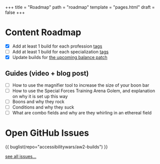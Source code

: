 +++
title = "Roadmap"
path = "roadmap"
template = "pages.html"
draft = false
+++

# Content Roadmap

- [x] Add at least 1 build for each profession [tags](https://aw2.help/tags/)
- [ ] Add at least 1 build for each specialization [tags](https://aw2.help/tags/)
- [x] Update builds for [the upcoming balance patch](https://wiki.guildwars2.com/wiki/Upcoming_changes_and_features/2024-03-19_Game_update_preview)

## Guides (video + blog post)

- [ ] How to use the magnifier tool to increase the size of your boon bar
- [ ] How to use the Special Forces Training Arena Golem, and explanation on why it is set up this way
- [ ] Boons and why they rock
- [ ] Conditions and why they suck
- [ ] What are combo fields and why are they whirling in an ethereal field

# Open GitHub Issues

{{ buglist(repo="accessibilitywars/aw2-builds") }}

[see all issues...](https://github.com/accessibilitywars/zaw2/issues)
